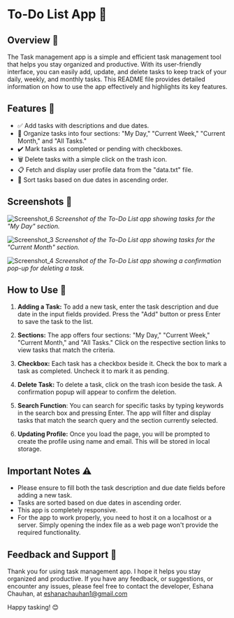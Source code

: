 # To-Do List App 📝


## Overview 🌟

The Task management app is a simple and efficient task management tool that helps you stay organized and productive. With its user-friendly interface, you can easily add, update, and delete tasks to keep track of your daily, weekly, and monthly tasks. This README file provides detailed information on how to use the app effectively and highlights its key features.

## Features 🚀

- ✅ Add tasks with descriptions and due dates.
- 📅 Organize tasks into four sections: "My Day," "Current Week," "Current Month," and "All Tasks."
- ✔️ Mark tasks as completed or pending with checkboxes.
- 🗑️ Delete tasks with a simple click on the trash icon.
- 📋 Fetch and display user profile data from the "data.txt" file.
- 🔢 Sort tasks based on due dates in ascending order.

## Screenshots 📸

![Screenshot_6](https://github.com/Eshana5/task_management/assets/111521568/9ff199ec-addc-4590-b447-b63a5d4a8427)
*Screenshot of the To-Do List app showing tasks for the "My Day" section.*

![Screenshot_3](https://github.com/Eshana5/task_management/assets/111521568/91a56d12-fd1b-42d8-bb26-1479885497f2)
*Screenshot of the To-Do List app showing tasks for the "Current Month" section.*

![Screenshot_4](https://github.com/Eshana5/task_management/assets/111521568/1392095c-bfa4-4e4a-952e-e62e7d03f4f4)
*Screenshot of the To-Do List app showing a confirmation pop-up for deleting a task.*

## How to Use 📖

1. **Adding a Task:** To add a new task, enter the task description and due date in the input fields provided. Press the "Add" button or press Enter to save the task to the list.

2. **Sections:** The app offers four sections: "My Day," "Current Week," "Current Month," and "All Tasks." Click on the respective section links to view tasks that match the criteria.

3. **Checkbox:** Each task has a checkbox beside it. Check the box to mark a task as completed. Uncheck it to mark it as pending.

4. **Delete Task:** To delete a task, click on the trash icon beside the task. A confirmation popup will appear to confirm the deletion.

5. **Search Function**: You can search for specific tasks by typing keywords in the search box and pressing Enter. The app will filter and display tasks that match the search query and the section currently selected.

6. **Updating Profile:** Once you load the page, you will be prompted to create the profile using name and email. This will be stored in local storage.

## Important Notes ⚠️


- Please ensure to fill both the task description and due date fields before adding a new task.
- Tasks are sorted based on due dates in ascending order.
- This app is completely responsive.
- For the app to work properly, you need to host it on a localhost or a server. Simply opening the index file as a web page won't provide the required functionality.


## Feedback and Support 💌

Thank you for using task management app. I hope it helps you stay organized and productive. If you have any feedback, or suggestions, or encounter any issues, please feel free to contact the developer, Eshana Chauhan, at eshanachauhan1@gmail.com

Happy tasking! 😊
